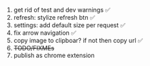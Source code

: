 1. get rid of test and dev warnings ✅
2. refresh: stylize refresh btn ✅
3. settings: add default size per request ✅
4. fix arrow navigation ✅
5. copy image to clipboar?  if not then copy url ✅
6. ~~TODO/FIXMEs~~
7. publish as chrome extension
